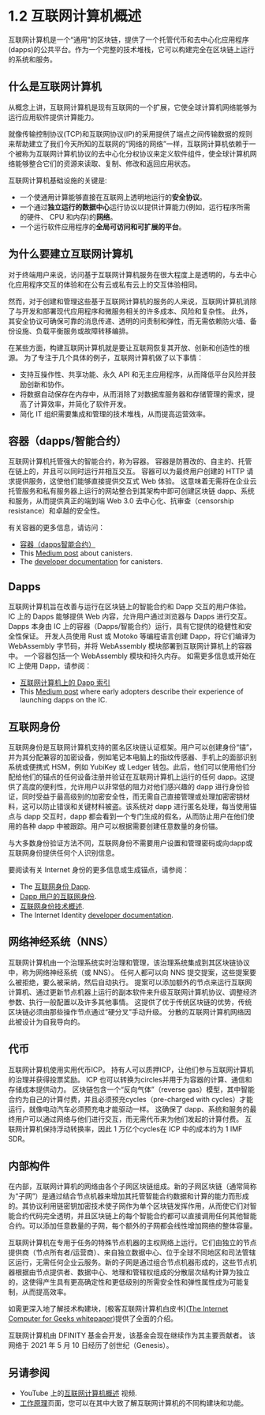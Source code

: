 # 1.2 互联网计算机概述

互联网计算机是一个“通用”的区块链，提供了一个托管代币和去中心化应用程序(dapps)的公共平台。作为一个完整的技术堆栈，它可以构建完全在区块链上运行的系统和服务。

## 什么是互联网计算机

从概念上讲，互联网计算机是现有互联网的一个扩展，它使全球计算机网络能够为运行应用软件提供计算能力。

就像传输控制协议(TCP)和互联网协议(IP)的采用提供了端点之间传输数据的规则来帮助建立了我们今天所知的互联网的“网络的网络”一样，互联网计算机依赖于一个被称为互联网计算机协议的去中心化分权协议来定义软件组件，使全球计算机网络能够整合它们的资源来读取、复制、修改和返回应用状态。

互联网计算机基础设施的关键是:

- 一个使通用计算能够直接在互联网上透明地运行的**安全协议**。
- 一个通过**独立运行的数据中心**运行协议以提供计算能力(例如，运行程序所需的硬件、 CPU 和内存)的**网络**。
- 一个运行软件应用程序的**全局可访问和可扩展的平台**。

## 为什么要建立互联网计算机

对于终端用户来说，访问基于互联网计算机服务在很大程度上是透明的，与去中心化应用程序交互的体验和在公有云或私有云上的交互体验相同。

然而，对于创建和管理这些基于互联网计算机的服务的人来说，互联网计算机消除了与开发和部署现代应用程序和微服务相关的许多成本、风险和复杂性。 此外，其安全协议可确保可靠的消息传递、透明的问责制和弹性，而无需依赖防火墙、备份设施、负载平衡服务或故障转移编排。

在某些方面，构建互联网计算机就是要让互联网恢复其开放、创新和创造性的根源。 为了专注于几个具体的例子，互联网计算机做了以下事情：

- 支持互操作性、共享功能、永久 API 和无主应用程序，从而降低平台风险并鼓励创新和协作。
- 将数据自动保存在内存中，从而消除了对数据库服务器和存储管理的需求，提高了计算效率，并简化了软件开发。
- 简化 IT 组织需要集成和管理的技术堆栈，从而提高运营效率。

## 容器（dapps/智能合约）

互联网计算机托管强大的智能合约，称为容器。 容器是防篡改的、自主的、托管在链上的，并且可以同时运行并相互交互。 容器可以为最终用户创建的 HTTP 请求提供服务，这使他们能够直接提供交互式 Web 体验。 这意味着无需将在企业云托管服务和私有服务器上运行的网站整合到其架构中即可创建区块链 dapp、系统和服务，从而提供真正的端到端 Web 3.0 去中心化、抗审查（censorship resistance）和卓越的安全性。

有关容器的更多信息，请访问：

- [容器（dapps智能合约）](../5.智能合约和Dapp开发人员的互联网计算机/5.1容器（dapps智能合约）.md)
- This [Medium post](https://medium.com/dfinity/software-canisters-an-evolution-of-smart-contracts-internet-computer-f1f92f1bfffb) about canisters.
- The [developer documentation](https://smartcontracts.org/docs/developers-guide/concepts/canisters-code.html) for canisters.

## Dapps

互联网计算机旨在改善与运行在区块链上的智能合约和 Dapp 交互的用户体验。 IC 上的 Dapps 能够提供 Web 内容，允许用户通过浏览器与 Dapps 进行交互。 Dapps 本身由 IC 上的容器（Dapps/智能合约）运行，具有它提供的稳健性和安全性保证。 开发人员使用 Rust 或 Motoko 等编程语言创建 Dapp，将它们编译为 WebAssembly 字节码，并将 WebAssembly 模块部署到互联网计算机上的容器中。 一个容器包括一个 WebAssembly 模块和持久内存。 如需更多信息或开始在 IC 上使用 Dapp，请参阅：

- [互联网计算机上的 Dapp 索引](../3.面向Dapp用户的互联网计算机/3.2互联网计算机上的Dapp索引.md)
- This [Medium post](https://medium.com/dfinity/internet-computer-pioneers-early-adopters-describe-launching-dapps-on-the-blockchain-e979281f19b8) where early adopters describe their experience of launching dapps on the IC.

## 互联网身份

互联网身份是互联网计算机支持的匿名区块链认证框架。用户可以创建身份“锚”，并为其分配兼容的加密设备，例如笔记本电脑上的指纹传感器、手机上的面部识别系统或便携式 HSM，例如 YubiKey 或 Ledger 钱包。此后，他们可以使用他们分配给他们的锚点的任何设备注册并验证在互联网计算机上运行的任何 dapp。这提供了高度的便利性，允许用户以非常低的阻力对他们感兴趣的 dapp 进行身份验证，同时受益于最高级别的加密安全性，而无需自己直接管理或处理加密密钥材料，这可以防止错误和关键材料被盗。该系统对 dapp 进行匿名处理，每当使用锚点与 dapp 交互时，dapp 都会看到一个专门生成的假名，从而防止用户在他们使用的各种 dapp 中被跟踪。用户可以根据需要创建任意数量的身份锚。

与大多数身份验证方法不同，互联网身份不需要用户设置和管理密码或向dapp或互联网身份提供任何个人识别信息。

要阅读有关 Internet 身份的更多信息或生成锚点，请参阅：

- The [互联网身份 Dapp](https://identity.ic0.app/).
- [Dapp 用户的互联网身份](../2.互联网身份介绍/2.2Dapp用户的互联网身份.md).
- [互联网身份技术概述](../2.互联网身份介绍/2.3互联网身份技术概述.md).
- The Internet Identity [developer documentation](https://smartcontracts.org/docs/ic-identity-guide/what-is-ic-identity.html).

## 网络神经系统（NNS）

互联网计算机由一个治理系统实时治理和管理，该治理系统集成到其区块链协议中，称为网络神经系统（或 NNS）。 任何人都可以向 NNS 提交提案，这些提案要么被拒绝，要么被采纳，然后自动执行。 提案可以添加额外的节点来运行互联网计算机、通过更新节点机器上运行的副本软件来升级互联网计算机协议、调整经济参数、执行一般配置以及许多其他事情。 这提供了优于传统区块链的优势，传统区块链必须由那些操作节点通过“硬分叉”手动升级。 分散的互联网计算机网络因此被设计为自我导向的。

## 代币

互联网计算机使用实用代币ICP。 持有人可以质押ICP，让他们参与互联网计算机的治理并获得投票奖励。 ICP 也可以转换为circles并用于为容器的计算、通信和存储成本提供动力。 区块链包含一个“反向气体”（reverse gas）模型，其中智能合约为自己的计算付费，并且必须预充cycles（pre-charged with cycles）才能运行，就像电动汽车必须预充电才能驱动一样。 这确保了 dapp、系统和服务的最终用户可以通过网络与他们进行交互，而无需代币来为他们发起的计算付费。 互联网计算机保持浮动转换率，因此 1 万亿个cycles在 ICP 中的成本约为 1 IMF SDR。

## 内部构件

在内部，互联网计算机的网络由各个子网区块链组成。新的子网区块链（通常简称为“子网”）是通过结合节点机器来增加其托管智能合约数据和计算的能力而形成的。其协议利用链密钥加密技术使子网作为单个区块链发挥作用，从而使它们对智能合约代码完全透明，并且区块链上的每个智能合约都可以直接调用任何其他智能合约。可以添加任意数量的子网，每个额外的子网都会线性增加网络的整体容量。

互联网计算机在专用于任务的特殊节点机器的主权网络上运行。它们由独立的节点提供商（节点所有者/运营商）、来自独立数据中心、位于全球不同地区和司法管辖区运行，无需任何企业云服务。新的子网是通过组合节点机器形成的，这些节点机器根据由节点提供者、数据中心、地理和管辖权组成的分散层次结构计算为独立的，这使得产生具有更高确定性和更低级别的所需安全性和弹性属性成为可能复制，从而提高效率。

如需更深入地了解技术构建块，[极客互联网计算机白皮书]([The Internet Computer for Geeks whitepaper](https://dfinity.org/whitepaper.pdf))提供了全面的介绍。

互联网计算机由 DFINITY 基金会开发，该基金会现在继续作为其主要贡献者。 该网络于 2021 年 5 月 10 日经历了创世纪（Genesis）。

## 另请参阅

- YouTube 上的[互联网计算机概述](https://www.youtube.com/watch?v=XgsOKP224Zw) 视频.
- [工作原理](https://dfinity.org/howitworks/)页面，您可以在其中大致了解互联网计算机的不同构建块和功能。

